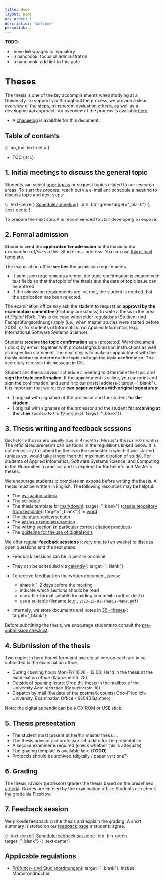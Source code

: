 ```yaml
---
title: Home
layout: home
nav_order: 1
description: "Welcome"
permalink: /
---
```


**TODO**:

- move links/pages to repository
- in handbook: focus on administration
- in handbook: add link to this pate

# Theses

The thesis is one of the key accomplishments when studying at a University.
To support you throughout the process, we provide a clear overview of the steps, transparent evaluation criteria, as well as a developmental approach.
An overview of the process is available [here](topics.html).

- A [changelog](https://github.com/digital-work-lab/theses/commits/main/README.md) is available for this document.

## Table of contents
{: .no_toc .text-delta }

- TOC
{:toc}

## 1. Initial meetings to discuss the general topic

Students can select [open topics](30.40.theses_topics.html) or suggest topics related to our research areas.
To start the process, reach out via e-mail and schedule a meeting to discuss topic and next steps:

{: .text-center}
[Schedule a meeting](https://calendly.com/gerit-wagner/30min){: .btn .btn-green target="_blank"}
{: .text-center}

To prepare the next step, it is recommended to start developing an exposé.

## 2. Formal admission

Students send the **application for admission** to the thesis to the *examination office* via their Stud e-mail address.
You can use [this e-mail template](30.40.thesis_admission_mail.html).

The examination office **verifies** the admission requirements.

- If admission requirements are met, the topic confirmation is created with text fields so that the topic of the thesis and the date of topic issue can be entered.
- If the admission requirements are not met, the student is notified that the application has been rejected.

The examination office may ask the student to request an **approval by the examination committee** (Prüfungsausschuss) to write a thesis in the area of *Digital Work*.
This is the case when older regulations (Studien- und Fachprüfungsordnung) apply (i.e., when master studies were started before 2018), or for students of Informatics and Applied Informatics (e.g., International Software Systems Science).

Students **receive the topic confirmation** as a (protected) Word document (.docx) by e-mail together with processing/submission instructions as well as inspection statement.
The next step is to make an appointment with the thesis advisor to determine the topic and sign the topic confirmation. The secretary receives this message in CC.

Student and thesis advisor schedule a meeting to determine the topic and **sign the topic confirmation**.
If the appointment is online, you can print and sign the confirmation, and send it to our [postal address](https://www.uni-bamberg.de/digital-work/team/prof-dr-gerit-wagner/){: target="_blank"}.
It is important that we receive **two paper versions with original signatures**:

- 1 original with signature of the professor and the student **for the student**.
- 1 original with signature of the professor and the student **for archiving at the chair** (added to the [19-archive](https://nc-2272638881871040784.nextcloud-ionos.com/index.php/apps/files/files?dir=/10-lab/19_archive&fileid=62){: target="_blank"}).

## 3. Thesis writing and feedback sessions

Bachelor's theses are usually due in 4 months, Master's theses in 6 months.
The official requirements can be found in the regulations linked below.
It is not necessary to submit the thesis in the semester in which it was started (unless you would take longer than the maximum duration of study).
For students of Applied Informatics, Software Systems Science, and Computing in the Humanities a practical part is required for Bachelor's and Master's theses.

We encourage students to complete an exposé before writing the thesis.
A thesis must be written in English.
The following resources may be helpful:

- The [evaluation criteria](30.40.theses_criteria.html)
- The [schedule](30.40.theses_schedule.html)
- The thesis template for [markdown](https://github.com/digital-work-lab/thesis-template){: target="_blank"} ([create repository from template](https://github.com/new?template_name=thesis-template&template_owner=digital-work-lab){: target="_blank"}) or [word](https://raw.githubusercontent.com/digital-work-lab/handbook/main/assets/docs/template.docx)
- The [literature review section](../../20-research/20_processes/20.10.literature-review.html)
- The [analysis templates section](../../20-research/20_processes/20.21.analysis-templates.html)
- The [writing section](../../20-research/20_processes/20.29.writing.html) (in particular correct citation practices)
- The [guideline for the use of digital tools](30.40.theses_digital_tools.html)

We offer regular **feedback sessions** (every one to two weeks) to discuss open questions and the next steps:

- Feedback sessions can be in person or online
- They can be scheduled via [calendly](https://calendly.com/gerit-wagner/30min){: target="_blank"}
- To receive feedback on the written document, please

  - share it 1-2 days before the meeting
  - indicate which sections should be read
  - use a file-format suitable for adding comments (pdf or doc/x)
  - use a suitable filename (e.g., `2023-12-01-Thesis-Name.pdf`)

- Internally, we store documents and notes in [35 - theses](https://nc-2272638881871040784.nextcloud-ionos.com/index.php/apps/files/?dir=/30-30-teaching/35_theses&fileid=124){: target="_blank"}.

Before submitting the thesis, we encourage students to consult the [pre-submission checklist](30.40.theses_pre_submission.html).

## 4. Submission of the thesis

Two copies in hard bound form and one digital version each are to be submitted to the examination office.

- During opening hours Mon-Fri 10.00 - 12.00: Hand in the thesis at the examination office (Kapuzinerstr. 25)
- Outside of opening hours: Drop the thesis in the mailbox of the University Administration (Kapuzinerstr. 16)
- Dispatch by mail (the date of the postmark counts) Otto-Friedrich-University, Examination Office - 96045 Bamberg

Note: the digital appendix can be a CD-ROM or USB stick.

## 5. Thesis presentation

- The student must present at her/his master thesis ...
- The thesis advisor and professor set a date for the presentation
- A second examiner is required (check whether this is adequate)
- The grading template is available here (**TODO**)
- Protocols should be archived (digitally / paper versions?)

## 6. Grading

The thesis advisor (professor) grades the thesis based on the predefined [criteria](30.40.theses_criteria.html). Grades are entered by the examination office. Students can check the grade via FlexNow.

## 7. Feedback session

We provide feedback on the thesis and explain the grading.
A short summary is stored on our [feedback page](30.40.theses_feedback.html) if students agree.

{: .text-center}
[Schedule feedback session](https://calendly.com/gerit-wagner/30min){: .btn .btn-green target="_blank"}
{: .text-center}

## Applicable regulations

<!-- 
- Bachelor Business Information Systems
- Bachelor International Information Systems Management
- Bachelor Angewandte Informatik
- Bachelor Software Systems Science
- Master Business Information Systems
- Master International Information Systems Management
- Master Angewandte Informatik
- Master Software Systems Science
- Master Computing in the Humanities
 -->

- [Prüfungs- und Studienordnungen](https://www.uni-bamberg.de/abt-studium/aufgaben/pruefungs-studienordnungen/){: target="_blank"}, insbes. Modulhandbücher
